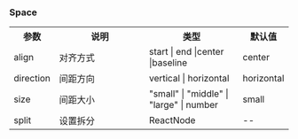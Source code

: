 ### Space

<table>
  <tbody>
    <tr>
      <th  width="15%">参数</th><th width="35%">说明</th><th width="35%">类型</th><th width="15%">默认值</th>
    </tr>
    <tr>
      <td width="15%">align</td><td width="35%">对齐方式</td><td width="35%">start | end |center |baseline</td><td width="15%">center</td>
    </tr>
    <tr>
      <td width="15%">direction</td><td width="35%">间距方向</td><td width="35%">vertical | horizontal</td><td width="15%">horizontal</td>
    </tr>
    <tr>
      <td width="15%">size</td><td width="35%">间距大小</td><td width="35%">"small" | "middle" | "large" | number</td><td width="15%">small</td>
    </tr>
    <tr>
      <td width="15%">split</td><td width="35%">设置拆分</td><td width="35%">ReactNode</td><td width="15%">--</td>
    </tr>
  </tbody>
</table>
